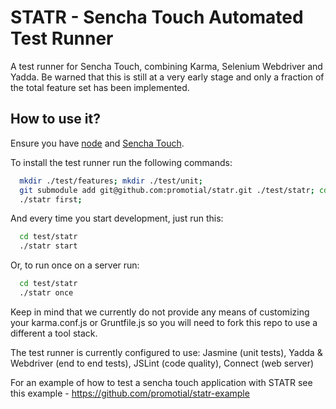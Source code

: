 STATR - Sencha Touch Automated Test Runner
====================================
A test runner for Sencha Touch, combining Karma, Selenium Webdriver and Yadda.
Be warned that this is still at a very early stage and only a fraction of the total feature set has been implemented.


How to use it?
------------
Ensure you have [node](http://nodejs.org/download/) and [Sencha Touch](http://meteor.com).

To install the test runner run the following commands:
```bash
  mkdir ./test/features; mkdir ./test/unit;
  git submodule add git@github.com:promotial/statr.git ./test/statr; cd test/statr;
  ./statr first;
```

And every time you start development, just run this:
```bash
  cd test/statr
  ./statr start
```

Or, to run once on a server run:
```bash
  cd test/statr
  ./statr once
```

Keep in mind that we currently do not provide any means of customizing your karma.conf.js or Gruntfile.js so you will need to fork this repo to use a different a tool stack.

The test runner is currently configured to use: Jasmine (unit tests), Yadda & Webdriver (end to end tests), JSLint (code quality), Connect (web server)

For an example of how to test a sencha touch application with STATR see this example - https://github.com/promotial/statr-example
